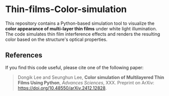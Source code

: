 # Thin-films-Color-simulation

This repository contains a Python-based simulation tool to visualize the **color appearance of multi-layer thin films** under white light illumination. The code simulates thin film interference effects and renders the resulting color based on the structure's optical properties.

## References
If you find this code useful, please cite one of the following paper:

> Dongik Lee and Seunghun Lee, **Color simulation of Multilayered Thin Films Using Python**, *Advances Sciences*, XXX. Preprint on ArXiv: https://doi.org/10.48550/arXiv.2412.12828.
